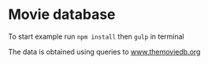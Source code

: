 # Movie database

To start example run `npm install` then `gulp` in terminal

The data is obtained using queries to www.themoviedb.org
